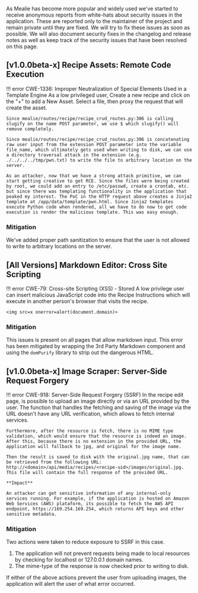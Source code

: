 As Mealie has become more popular and widely used we've started to receive anonymous reports from white-hats about security issues in the application. These are reported only to the maintainer of the project and remain private until they are fixed. We will try to fix these issues as soon as possible. We will also document security fixes in the changelog and release notes as well as keep track of the security issues that have been resolved on this page.

## [v1.0.0beta-x] Recipe Assets: Remote Code Execution

!!! error CWE-1336: Improper Neutralization of Special Elements Used in a Template Engine
    As a low privileged user, Create a new recipe and click on the "+" to add a New Asset.
    Select a file, then proxy the request that will create the asset.

    Since mealie/routes/recipe/recipe_crud_routes.py:306 is calling slugify on the name POST parameter, we use $ which slugify() will remove completely.

    Since mealie/routes/recipe/recipe_crud_routes.py:306 is concatenating raw user input from the extension POST parameter into the variable file_name, which ultimately gets used when writing to disk, we can use a directory traversal attack in the extension (e.g. ./../../../tmp/pwn.txt) to write the file to arbitrary location on the server.

    As an attacker, now that we have a strong attack primitive, we can start getting creative to get RCE. Since the files were being created by root, we could add an entry to /etc/passwd, create a crontab, etc. but since there was templating functionality in the application that peaked my interest. The PoC in the HTTP request above creates a Jinja2 template at /app/data/template/pwn.html. Since Jinja2 templates execute Python code when rendered, all we have to do now to get code execution is render the malicious template. This was easy enough.

### Mitigation

We've added proper path sanitization to ensure that the user is not allowed to write to arbitrary locations on the server.

## [All Versions] Markdown Editor: Cross Site Scripting

!!! error CWE-79: Cross-site Scripting (XSS) - Stored
    A low privilege user can insert malicious JavaScript code into the Recipe Instructions which will execute in another person's browser that visits the recipe.

    <img src=x onerror=alert(document.domain)>

### Mitigation

This issues is present on all pages that allow markdown input. This error has been mitigated by wrapping the 3rd Party Markdown component and using the `domPurify` library to strip out the dangerous HTML.

## [v1.0.0beta-x] Image Scraper: Server-Side Request Forgery

!!! error CWE-918: Server-Side Request Forgery (SSRF)
    In the recipe edit page, is possible to upload an image directly or via an URL provided by the user. The function that handles the fetching and saving of the image via the URL doesn't have any URL verification, which allows to fetch internal services.

    Furthermore, after the resource is fetch, there is no MIME type validation, which would ensure that the resource is indeed an image. After this, because there is no extension in the provided URL, the application will fallback to jpg, and original for the image name.

    Then the result is saved to disk with the original.jpg name, that can be retrieved from the following URL: http://<domain>/api/media/recipes/<recipe-uid>/images/original.jpg. This file will contain the full response of the provided URL.

    **Impact**

    An attacker can get sensitive information of any internal-only services running. For example, if the application is hosted on Amazon Web Services (AWS) plataform, its possible to fetch the AWS API endpoint, https://169.254.169.254, which returns API keys and other sensitive metadata.

### Mitigation

Two actions were taken to reduce exposure to SSRF in this case.

1. The application will not prevent requests being made to local resources by checking for localhost or 127.0.0.1 domain names.
2. The mime-type of the response is now checked prior to writing to disk.

If either of the above actions prevent the user from uploading images, the application will alert the user of what error occurred.
